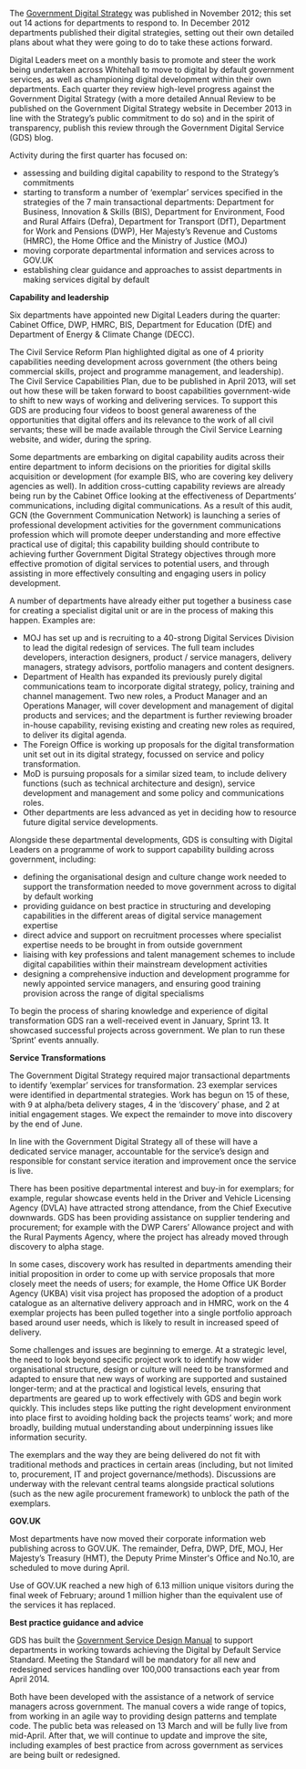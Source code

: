 The [Government Digital Strategy](../../) was published in November 2012; this set out 14 actions for departments to respond to. In December 2012 departments published their digital strategies, setting out their own detailed plans about what they were going to do to take these actions forward.

Digital Leaders meet on a monthly basis to promote and steer the work being undertaken across Whitehall to move to digital by default government services, as well as championing digital development within their own departments. Each quarter they review high-level progress against the Government Digital Strategy (with a more detailed Annual Review to be published on the Government Digital Strategy website in December 2013 in line with the Strategy’s public commitment to do so) and in the spirit of transparency, publish this review through the Government Digital Service (GDS) blog.

Activity during the first quarter has focused on:

- assessing and building digital capability to respond to the Strategy’s commitments
- starting to transform a number of ‘exemplar’ services specified in the strategies of the 7 main transactional departments: Department for Business, Innovation & Skills (BIS), Department for Environment, Food and Rural Affairs (Defra), Department for Transport (DfT), Department for Work and Pensions (DWP), Her Majesty’s Revenue and Customs (HMRC), the Home Office and the Ministry of Justice (MOJ)
- moving corporate departmental information and services across to GOV.UK
- establishing clear guidance and approaches to assist departments in making services digital by default

__Capability and leadership__

Six departments have appointed new Digital Leaders during the quarter: Cabinet Office, DWP, HMRC, BIS, Department for Education (DfE) and Department of Energy & Climate Change (DECC).

The Civil Service Reform Plan highlighted digital as one of 4 priority capabilities needing development across government (the others being commercial skills, project and programme management, and leadership). The Civil Service Capabilities Plan, due to be published in April 2013, will set out how these will be taken forward to boost capabilities government-wide to shift to new ways of working and delivering services. To support this GDS are producing four videos to boost general awareness of the opportunities that digital offers and its relevance to the work of all civil servants; these will be made available through the Civil Service Learning website, and wider, during the spring.

Some departments are embarking on digital capability audits across their entire department to inform decisions on the priorities for digital skills acquisition or development (for example BIS, who are covering key delivery agencies as well). In addition cross-cutting capability reviews are already being run by the Cabinet Office looking at the effectiveness of Departments’ communications, including digital communications. As a result of this audit, GCN (the Government Communication Network) is launching a series of professional development activities for the government communications profession which will promote deeper understanding and more effective practical use of digital; this capability building should contribute to achieving further Government Digital Strategy objectives through more effective promotion of digital services to potential users, and through assisting in more effectively consulting and engaging users in policy development.

A number of departments have already either put together a business case for creating a specialist digital unit or are in the process of making this happen. Examples are:

- MOJ has set up and is recruiting to a 40-strong Digital Services Division to lead the digital redesign of services. The full team includes developers, interaction designers, product / service managers, delivery managers, strategy advisors, portfolio managers and content designers.
- Department of Health has expanded its previously purely digital communications team to incorporate digital strategy, policy, training and channel management. Two new roles, a Product Manager and an Operations Manager, will cover development and management of digital products and services; and the department is further reviewing broader in-house capability, revising existing and creating new roles as required, to deliver its digital agenda.
- The Foreign Office is working up proposals for the digital transformation unit set out in its digital strategy, focussed on service and policy transformation.
- MoD is pursuing proposals for a similar sized team, to include delivery functions (such as technical architecture and design), service development and management and some policy and communications roles.
- Other departments are less advanced as yet in deciding how to resource future digital service developments.

Alongside these departmental developments, GDS is consulting with Digital Leaders on a programme of work to support capability building across government, including:

- defining the organisational design and culture change work needed to support the transformation needed to move government across to digital by default working
- providing guidance on best practice in structuring and developing capabilities in the different areas of digital service management expertise
- direct advice and support on recruitment processes where specialist expertise needs to be brought in from outside government
- liaising with key professions and talent management schemes to include digital capabilities within their mainstream development activities
- designing a comprehensive induction and development programme for newly appointed service managers, and ensuring good training provision across the range of digital specialisms

To begin the process of sharing knowledge and experience of digital transformation GDS ran a well-received event in January, Sprint 13. It showcased successful projects across government. We plan to run these ‘Sprint’ events annually.

__Service Transformations__

The Government Digital Strategy required major transactional departments to identify ‘exemplar’ services for transformation. 23 exemplar services were identified in departmental strategies. Work has begun on 15 of these, with 9 at alpha/beta delivery stages, 4 in the ‘discovery’ phase, and 2 at initial engagement stages. We expect the remainder to move into discovery by the end of June.

In line with the Government Digital Strategy all of these will have a dedicated service manager, accountable for the service’s design and responsible for constant service iteration and improvement once the service is live.

There has been positive departmental interest and buy-in for exemplars; for example, regular showcase events held in the Driver and Vehicle Licensing Agency (DVLA) have attracted strong attendance, from the Chief Executive downwards. GDS has been providing assistance on supplier tendering and procurement; for example with the DWP Carers’ Allowance project and with the Rural Payments Agency, where the project has already moved through discovery to alpha stage.

In some cases, discovery work has resulted in departments amending their initial proposition in order to come up with service proposals that more closely meet the needs of users; for example, the Home Office UK Border Agency (UKBA) visit visa project has proposed the adoption of a product catalogue as an alternative delivery approach and in HMRC, work on the 4 exemplar projects has been pulled together into a single portfolio approach based around user needs, which is likely to result in increased speed of delivery.

Some challenges and issues are beginning to emerge. At a strategic level, the need to look beyond specific project work to identify how wider organisational structure, design or culture will need to be transformed and adapted to ensure that new ways of working are supported and sustained longer-term; and at the practical and logistical levels, ensuring that departments are geared up to work effectively with GDS and begin work quickly. This includes steps like putting the right development environment into place first to avoiding holding back the projects teams’ work; and more broadly, building mutual understanding about underpinning issues like information security.

The exemplars and the way they are being delivered do not fit with traditional methods and practices in certain areas (including, but not limited to, procurement, IT and project governance/methods).  Discussions are underway with the relevant central teams alongside practical solutions (such as the new agile procurement framework) to unblock the path of the exemplars.

__GOV.UK__

Most departments have now moved their corporate information web publishing across to GOV.UK. The remainder, Defra, DWP, DfE, MOJ, Her Majesty’s Treasury (HMT), the Deputy Prime Minster's Office and No.10, are scheduled to move during April.

Use of GOV.UK reached a new high of 6.13 million unique visitors during the final week of February; around 1 million higher than the equivalent use of the services it has replaced.

__Best practice guidance and advice__

GDS has built the [Government Service Design Manual](https://www.gov.uk/service-manual) to support departments in working towards achieving the Digital by Default Service Standard. Meeting the Standard will be mandatory for all new and redesigned services handling over 100,000 transactions each year from April 2014.

Both have been developed with the assistance of a network of service managers across government. The manual covers a wide range of topics, from working in an agile way to providing design patterns and template code. The public beta was released on 13 March and will be fully live from mid-April. After that, we will continue to update and improve the site, including examples of best practice from across government as services are being built or redesigned.

